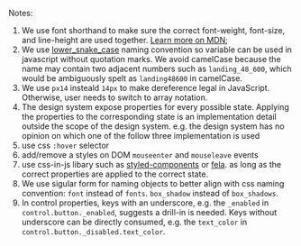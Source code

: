 Notes:
1. We use font shorthand to make sure the correct font-weight, font-size, and line-height are used together. [Learn more on MDN](https://developer.mozilla.org/en-US/docs/Web/CSS/font#live_sample);
2. We use [lower_snake_case](https://en.wikipedia.org/wiki/Snake_case) naming convention so variable can be used in javascript without quotation marks. We avoid camelCase because the name may contain two adjacent numbers such as `landing_48_600`, which would be ambiguously spelt as `landing48600` in camelCase.
3. We use `px14` insteald `14px` to make dereference legal in JavaScript. Otherwise, user needs to switch to array notation. 
4. The design system expose properties for every possible state. Applying the properties to the corresponding state is an implementation detail outside the scope of the design system. e.g. the design system has no opinion on which one of the follow three implementation is used
  1. use css `:hover` selector
  2. add/remove a styles on DOM `mouseenter` and `mouseleave` events
  3. use css-in-js libary such as [styled-components](https://www.styled-components.com/) or [fela](https://github.com/rofrischmann/fela).
as long as the correct properties are applied to the correct state.
5. We use sigular form for naming objects to better align with css naming convention: `font` instead of `fonts`. `box_shadow` instead of `box_shadows`.
6. In control properties, keys with an underscore, e.g. the `_enabled` in `control.button._enabled`, suggests a drill-in is needed. Keys without underscore can be directly consumed, e.g. the `text_color` in `control.button._disabled.text_color`.
